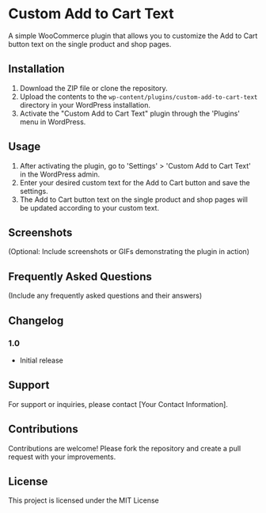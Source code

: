 # Custom Add to Cart Text

A simple WooCommerce plugin that allows you to customize the Add to Cart button text on the single product and shop pages.

## Installation

1. Download the ZIP file or clone the repository.
2. Upload the contents to the `wp-content/plugins/custom-add-to-cart-text` directory in your WordPress installation.
3. Activate the "Custom Add to Cart Text" plugin through the 'Plugins' menu in WordPress.

## Usage

1. After activating the plugin, go to 'Settings' > 'Custom Add to Cart Text' in the WordPress admin.
2. Enter your desired custom text for the Add to Cart button and save the settings.
3. The Add to Cart button text on the single product and shop pages will be updated according to your custom text.

## Screenshots

(Optional: Include screenshots or GIFs demonstrating the plugin in action)

## Frequently Asked Questions

(Include any frequently asked questions and their answers)

## Changelog

### 1.0

- Initial release

## Support

For support or inquiries, please contact [Your Contact Information].

## Contributions

Contributions are welcome! Please fork the repository and create a pull request with your improvements.

## License

This project is licensed under the MIT License
